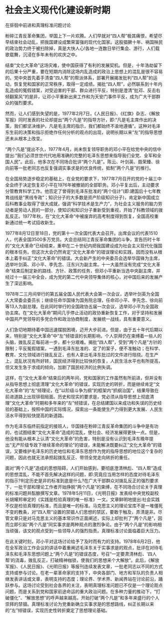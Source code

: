 # 社会主义现代化建设新时期

在徘徊中前进和真理标准问题讨论

粉碎江青反革命集团，举国上下一片欢腾。人们早就对“四人帮”极其痛恨，希望尽早结束社会动乱，把我国建设成繁荣富强的现代化国家。这股猖獗十年、祸国殃民的政治势力终于被扫除掉，真是大快人心!各地一连数日举行集会、游行，人们载歌载舞，沉浸在多年未有的欢庆之中。

结束“文化大革命”这场灾难，使中国获得了有利的发展契机。但是，十年浩劫留下的后果十分严重，要在短期内消除这场内乱造成的政治上思想上的混乱是很不容易的。党中央首先着手清查“四人帮”的帮派体系，部署开展揭发批判“四人帮”的运动，恢复党和国家的正常秩序，取得一定成绩。揭批“四人帮”，必然联系到十年内乱造成的冤假错案，对受迫害的干部、群众进行平反，特别是澄清“批邓、反击右倾翻案风”的是非，让邓小平重新出来工作和为天安门事件平反，成为广大干部群众的强烈要求。

然而，让人们感到失望的是，1977年2月7日，《人民日报》、《红旗》杂志、《解放军报》同时发表的社论却提出“两个凡是”的指导方针，即:“凡是毛主席作出的决策，我们都坚决维护，凡是毛主席的指示，我们都始终不渝地遵循”。这种对毛泽东生前的决策和指示拒绝作任何分析的观点的出现，说明长期以来“左”的指导思想还未从根本上改变。

“两个凡是”提出不久，1977年4月，尚未恢复领导职务的邓小平在给党中央的信中提出:“我们必须世世代代地用准确的完整的毛泽东思想来指导我们全党、全军和全国人民”。此后，他多次在不同场合批评“两个凡是”。陈云、叶剑英、聂荣臻、徐向前等一批老同志也反复强调实事求是的优良传统，抵制“两个凡是”的推行。

在全国局势逐步稳定的基础上，在全党的要求下，1977年7月召开的党的十届三中全会终于决定恢复邓小平在1976年被撤销的全部职务。邓小平复出后，主动要求分管教育科学工作。他否定了曾得到毛泽东批准的“两个估计”(即:建国后十七年教育战线是“黑线专政”；知识分子的大多数是资产阶级知识分子)，肯定新中国成立后科教事业取得了很大成就，强调“科学技术是生产力”，为社会主义服务的脑力劳动者是劳动人民的一部分，使知识和知识分子重新受到重视，开始了科教领域的拨乱反正。1977年秋，在“文化大革命”中被废弃的高考制度得到恢复，全国高校重新通过统一考试招收新生。

1977年8月12日至18日，党的第十一次全国代表大会召开。出席会议的代表1510人，代表全国3500多万党员。大会总结同江青反革命集团的斗争，宣告历时十年的“文化大革命”已经结束，重申在二十世纪内把我国建设成为社会主义现代化强国的根本任务。但这次大会仍然肯定“文化大革命”的错误理论和实践，因而没有从根本上着手纠正“文化大革命”的错误。大会新产生的中央委员会选举华国锋为主席，选举叶剑英、邓小平、李先念、汪东兴为副主席。十一大虽然没有完成“文化大革命”结束后制定新的路线、方针、政策的任务，但邓小平重新当选中央副主席，并经过十一届三中全会，成为党的第二代中央领导集体的核心，对中国后来的发展产生了深远影响。

1978年二三月间举行的第五届全国人民代表大会第一次会议，选举叶剑英为全国人大常委会委员长；继续任命华国锋为国务院总理，任命邓小平、李先念、徐向前等13人为副总理。在此同时举行的全国政协五届一次会议，选举邓小平为全国政协主席。在“文化大革命”期间几乎停止活动的政协重新恢复工作，对于坚持和发展中国共产党领导的多党合作和政治协商制度，发展统一战线，具有重要意义。

人们急切地期待着中国迅速摆脱困境，迈开大步前进。但是，由于五十年代后期以来，特别是“文化大革命”中“左”倾错误的长期影响，个人崇拜仍在束缚着一些人的头脑，拨乱反正每前进一步，都十分艰难。揭批“四人帮”，受到“两个凡是”方针的限制；平反冤假错案，一遇到毛泽东批准的、定了的案子，便不准触动；在科学、教育、文化领域进行拨乱反正，也有人拿出毛泽东批过的文件进行阻挠。在生产上，混乱状况有所好转，国民经济得到比较快的恢复，人民生活水平也有所提高，但又发生急于求成的倾向，加剧了国民经济的比例失调。

这样，在“文化大革命”结束后的两年间，党和国家的工作虽然有所前进，但并没有从指导思想上彻底清理“文化大革命”的错误，实现历史的转折，而是继续肯定“文化大革命”的“左”倾理论，在“以阶级斗争为纲”的框架内“抓纲治国”，结果导致在前进道路上出现徘徊局面。历史和现实的要求是，党必须从指导思想上彻底清理“文化大革命”时期和多年来的“左”倾错误，在总结建国以来成功和失误的历史经验的基础上，按照中国的实际情况，探索出一条能使生产力得到更大发展、人民生活水平得到较快提高的新道路。

作为毛泽东临终前指定的接班人，华国锋在粉碎江青反革命集团的斗争中是有功的，也试图结束“文化大革命”造成的混乱，使社会、经济发展得更快一点。但是，他没有能从根本上认清“文化大革命”的危害，特别是没有认识到毛泽东晚年提出“无产阶级专政下继续革命的理论”的错误，未能解决既要纠正“文化大革命”的错误，又要维护毛泽东的历史地位和毛泽东思想作为党的指导思想的地位这个复杂的问题，因此也就无法承担起拨乱反正、带领全党走向转折的重任。

面对“两个凡是”造成的思想阻碍，人们开始感到，要彻底澄清林彪、“四人帮”造成的思想混乱，不能不首先解决这样的问题，即:究竟应当用怎样的态度对待毛泽东的指示?判定历史是非的标准到底是什么?在广大干部群众对拨乱反正的强烈要求下，一批干部和理论工作者开始挣脱“两个凡是”的束缚，在不同场合讨论关于真理的标准问题并酝酿撰写文章。1978年5月11日，《光明日报》发表经中央党校副校长胡耀邦审定的《实践是检验真理的唯一标准》一文。文章鲜明地提出:社会实践不仅是检验真理的标准，而且是唯一的标准。马克思主义的理论宝库不是一堆僵死不变的教条，对“四人帮”设置的禁锢人们思想的禁区，要敢于触及，弄清是非。尽管文章只是对马克思主义的基本常识作正面阐述，实际上却批判了“两个凡是”，因而立即引起“两个凡是”同实事求是两种观点的激烈争论。由于“两个凡是”的影响相当顽强，该文的观点受到一些领导人的强烈指责。真理标准讨论面临着巨大压力。

在此关键时刻，邓小平对这场讨论给予了及时而有力的支持。1978年6月2日，他在全军政治工作会议的讲话中着重阐述毛泽东关于实事求是的观点，批评在对待毛泽东和毛泽东思想问题上“两个凡是”的错误态度，号召“一定要肃清林彪、‘四人帮’的流毒，拨乱反正，打破精神枷锁，使我们的思想来个大解放”。此后，《解放军报》、《人民日报》、《光明日报》等报刊连续发表文章，一批老同志以不同的方式支持或参与讨论。在老一辈革命家的支持下，中央各部门、地方和军队的负责人相继发表讲话或文章，表明支持的态度；理论界、学术界、新闻界站在讨论前沿，踊跃参与。这场讨论受到社会各界的关注，表明真理标准问题已不仅是一个理论观点问题，而是关系到党和国家前途命运的重大政治问题。在多种力量的推动下，“打破僵化”、“解放思想”的呼声越来越高，开始打破“两个凡是”和多年来盛行的个人崇拜的禁锢。真理标准讨论为党重新确立实事求是的思想路线，纠正长期以来的“左”倾错误，实现历史性转折奠定了思想理论基础。

